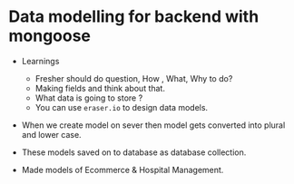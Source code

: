 # Data modelling for backend with mongoose

- Learnings 
    - Fresher should do question, How , What, Why to do?
    - Making fields and think about that.
    - What data is going to store ?
    - You can use `eraser.io` to design data models.
    
- When we create model on sever then model gets converted into plural and lower case.
- These models saved on to database as database collection.
- Made models of Ecommerce & Hospital Management.


